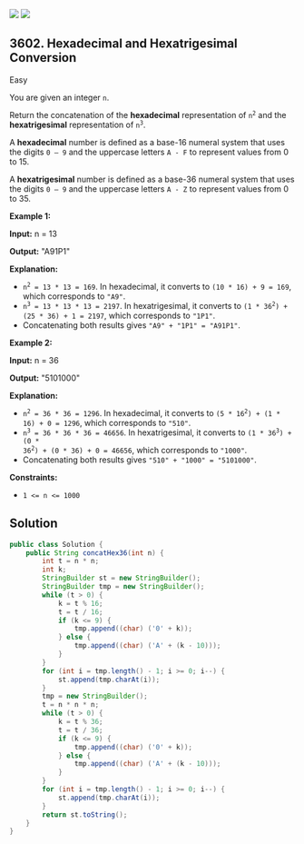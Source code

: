 [![](https://img.shields.io/github/stars/javadev/LeetCode-in-Java?label=Stars&style=flat-square)](https://github.com/javadev/LeetCode-in-Java)
[![](https://img.shields.io/github/forks/javadev/LeetCode-in-Java?label=Fork%20me%20on%20GitHub%20&style=flat-square)](https://github.com/javadev/LeetCode-in-Java/fork)

## 3602\. Hexadecimal and Hexatrigesimal Conversion

Easy

You are given an integer `n`.

Return the concatenation of the **hexadecimal** representation of <code>n<sup>2</sup></code> and the **hexatrigesimal** representation of <code>n<sup>3</sup></code>.

A **hexadecimal** number is defined as a base-16 numeral system that uses the digits `0 – 9` and the uppercase letters `A - F` to represent values from 0 to 15.

A **hexatrigesimal** number is defined as a base-36 numeral system that uses the digits `0 – 9` and the uppercase letters `A - Z` to represent values from 0 to 35.

**Example 1:**

**Input:** n = 13

**Output:** "A91P1"

**Explanation:**

*   <code>n<sup>2</sup> = 13 * 13 = 169</code>. In hexadecimal, it converts to `(10 * 16) + 9 = 169`, which corresponds to `"A9"`.
*   <code>n<sup>3</sup> = 13 * 13 * 13 = 2197</code>. In hexatrigesimal, it converts to <code>(1 * 36<sup>2</sup>) + (25 * 36) + 1 = 2197</code>, which corresponds to `"1P1"`.
*   Concatenating both results gives `"A9" + "1P1" = "A91P1"`.

**Example 2:**

**Input:** n = 36

**Output:** "5101000"

**Explanation:**

*   <code>n<sup>2</sup> = 36 * 36 = 1296</code>. In hexadecimal, it converts to <code>(5 * 16<sup>2</sup>) + (1 * 16) + 0 = 1296</code>, which corresponds to `"510"`.
*   <code>n<sup>3</sup> = 36 * 36 * 36 = 46656</code>. In hexatrigesimal, it converts to <code>(1 * 36<sup>3</sup>) + (0 * 36<sup>2</sup>) + (0 * 36) + 0 = 46656</code>, which corresponds to `"1000"`.
*   Concatenating both results gives `"510" + "1000" = "5101000"`.

**Constraints:**

*   `1 <= n <= 1000`

## Solution

```java
public class Solution {
    public String concatHex36(int n) {
        int t = n * n;
        int k;
        StringBuilder st = new StringBuilder();
        StringBuilder tmp = new StringBuilder();
        while (t > 0) {
            k = t % 16;
            t = t / 16;
            if (k <= 9) {
                tmp.append((char) ('0' + k));
            } else {
                tmp.append((char) ('A' + (k - 10)));
            }
        }
        for (int i = tmp.length() - 1; i >= 0; i--) {
            st.append(tmp.charAt(i));
        }
        tmp = new StringBuilder();
        t = n * n * n;
        while (t > 0) {
            k = t % 36;
            t = t / 36;
            if (k <= 9) {
                tmp.append((char) ('0' + k));
            } else {
                tmp.append((char) ('A' + (k - 10)));
            }
        }
        for (int i = tmp.length() - 1; i >= 0; i--) {
            st.append(tmp.charAt(i));
        }
        return st.toString();
    }
}
```